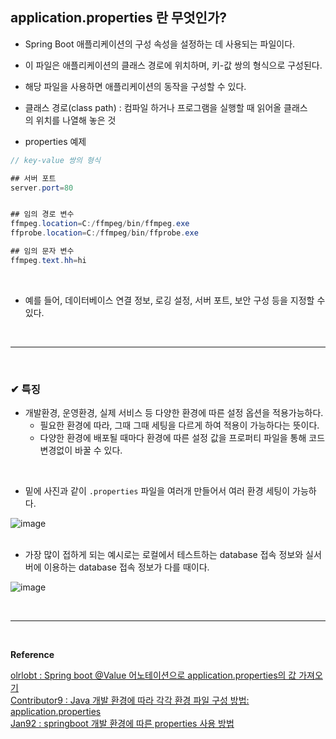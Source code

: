 ## application.properties 란 무엇인가?
-  Spring Boot 애플리케이션의 구성 속성을 설정하는 데 사용되는 파일이다.

-  이 파일은 애플리케이션의 클래스 경로에 위치하며, 키-값 쌍의 형식으로 구성된다.
  - 해당 파일을 사용하면 애플리케이션의 동작을 구성할 수 있다.
  - 클래스 경로(class path) : 컴파일 하거나 프로그램을 실행할 때 읽어올 클래스의 위치를 나열해 놓은 것

- properties 예제 
```java
// key-value 쌍의 형식

## 서버 포트
server.port=80


## 임의 경로 변수
ffmpeg.location=C:/ffmpeg/bin/ffmpeg.exe
ffprobe.location=C:/ffmpeg/bin/ffprobe.exe

## 임의 문자 변수
ffmpeg.text.hh=hi

```
<br>

- 예를 들어, 데이터베이스 연결 정보, 로깅 설정, 서버 포트, 보안 구성 등을 지정할 수 있다.
<br>
<hr>
<br>

### ✔ 특징
- 개발환경, 운영환경, 실제 서비스 등 다양한 환경에 따른 설정 옵션을 적용가능하다.
  - 필요한 환경에 따라, 그때 그때 세팅을 다르게 하여 적용이 가능하다는 뜻이다.
  - 다양한 환경에 배포될 때마다 환경에 따른 설정 값을 프로퍼티 파일을 통해 코드 변경없이 바꿀 수 있다. 
<br>

- 밑에 사진과 같이 `.properties` 파일을 여러개 만들어서 여러 환경 세팅이 가능하다.

![image](https://github.com/yejun95/Today-I-Learned/assets/121341413/d6026750-6302-4e50-91da-9716e6618d0e)
<br>
<br>

- 가장 많이 접하게 되는 예시로는 로컬에서 테스트하는 database 접속 정보와 실서버에 이용하는 database 접속 정보가 다를 때이다.

![image](https://github.com/yejun95/Today-I-Learned/assets/121341413/2a346494-a7ca-4744-9500-eba482bde7b4)



<br>
<hr>
<br>

**Reference**<br>

[olrlobt : Spring boot @Value 어노테이션으로 application.properties의 값 가져오기](https://olrlobt.tistory.com/52)<br>
[Contributor9 : Java 개발 환경에 따라 각각 환경 파일 구성 방법: application.properties](https://adjh54.tistory.com/200)<br>
[Jan92 : springboot 개발 환경에 따른 properties 사용 방법](https://wildeveloperetrain.tistory.com/8)
